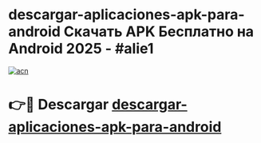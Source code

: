 # descargar-aplicaciones-apk-para-android Скачать APK Бесплатно на Android 2025 - #alie1

[![acn](https://github.com/user-attachments/assets/0f9c940e-d8b0-45ae-aac7-cd30a18b3e1c)](https://apps.freeplayer.one?title=descargar-aplicaciones-apk-para-android&ref=9RF)

# 👉🔴 Descargar [descargar-aplicaciones-apk-para-android](https://apps.freeplayer.one?title=descargar-aplicaciones-apk-para-android&ref=9RF)